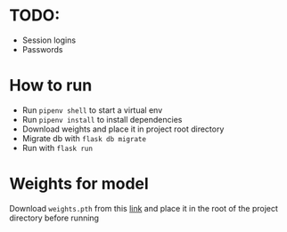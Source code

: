 # TODO:
- Session logins
- Passwords

# How to run
- Run `pipenv shell` to start a virtual env
- Run `pipenv install` to install dependencies
- Download weights and place it in project root directory
- Migrate db with `flask db migrate`
- Run with `flask run`

# Weights for model
Download `weights.pth` from this [link](https://drive.google.com/open?id=16fTx2CFWCI82DWMBfqK7Oszuc1dK3KzZ) and place it in the root of the project directory before running
